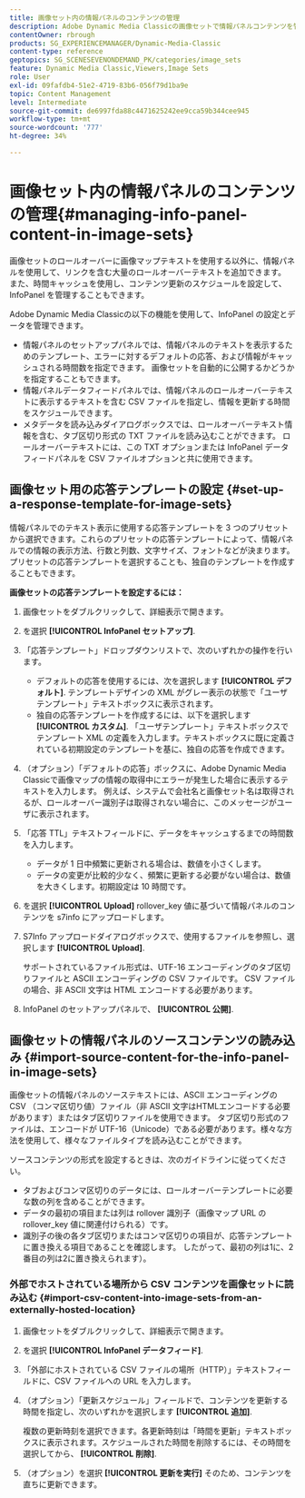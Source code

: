 ```yaml
---
title: 画像セット内の情報パネルのコンテンツの管理
description: Adobe Dynamic Media Classicの画像セットで情報パネルコンテンツを管理する方法を説明します。
contentOwner: rbrough
products: SG_EXPERIENCEMANAGER/Dynamic-Media-Classic
content-type: reference
geptopics: SG_SCENESEVENONDEMAND_PK/categories/image_sets
feature: Dynamic Media Classic,Viewers,Image Sets
role: User
exl-id: 09fafdb4-51e2-4719-83b6-056f79d1ba9e
topic: Content Management
level: Intermediate
source-git-commit: de6997fda88c4471625242ee9cca59b344cee945
workflow-type: tm+mt
source-wordcount: '777'
ht-degree: 34%

---
```


# 画像セット内の情報パネルのコンテンツの管理{#managing-info-panel-content-in-image-sets}

画像セットのロールオーバーに画像マップテキストを使用する以外に、情報パネルを使用して、リンクを含む大量のロールオーバーテキストを追加できます。 また、時間キャッシュを使用し、コンテンツ更新のスケジュールを設定して、InfoPanel を管理することもできます。

Adobe Dynamic Media Classicの以下の機能を使用して、InfoPanel の設定とデータを管理できます。

* 情報パネルのセットアップパネルでは、情報パネルのテキストを表示するためのテンプレート、エラーに対するデフォルトの応答、および情報がキャッシュされる時間数を指定できます。 画像セットを自動的に公開するかどうかを指定することもできます。
* 情報パネルデータフィードパネルでは、情報パネルのロールオーバーテキストに表示するテキストを含む CSV ファイルを指定し、情報を更新する時間をスケジュールできます。
* メタデータを読み込みダイアログボックスでは、ロールオーバーテキスト情報を含む、タブ区切り形式の TXT ファイルを読み込むことができます。 ロールオーバーテキストには、この TXT オプションまたは InfoPanel データフィードパネルを CSV ファイルオプションと共に使用できます。

## 画像セット用の応答テンプレートの設定 {#set-up-a-response-template-for-image-sets}

情報パネルでのテキスト表示に使用する応答テンプレートを 3 つのプリセットから選択できます。これらのプリセットの応答テンプレートによって、情報パネルでの情報の表示方法、行数と列数、文字サイズ、フォントなどが決まります。プリセットの応答テンプレートを選択することも、独自のテンプレートを作成することもできます。

**画像セットの応答テンプレートを設定するには：**

1. 画像セットをダブルクリックして、詳細表示で開きます。
1. を選択 **[!UICONTROL InfoPanel セットアップ]**.
1. 「応答テンプレート」ドロップダウンリストで、次のいずれかの操作を行います。

   * デフォルトの応答を使用するには、次を選択します **[!UICONTROL デフォルト]**. テンプレートデザインの XML がグレー表示の状態で「ユーザテンプレート」テキストボックスに表示されます。
   * 独自の応答テンプレートを作成するには、以下を選択します **[!UICONTROL カスタム]**. 「ユーザテンプレート」テキストボックスでテンプレート XML の定義を入力します。テキストボックスに既に定義されている初期設定のテンプレートを基に、独自の応答を作成できます。

1. （オプション）「デフォルトの応答」ボックスに、Adobe Dynamic Media Classicで画像マップの情報の取得中にエラーが発生した場合に表示するテキストを入力します。 例えば、システムで会社名と画像セット名は取得されるが、ロールオーバー識別子は取得されない場合に、このメッセージがユーザに表示されます。
1. 「応答 TTL」テキストフィールドに、データをキャッシュするまでの時間数を入力します。

   * データが 1 日中頻繁に更新される場合は、数値を小さくします。
   * データの変更が比較的少なく、頻繁に更新する必要がない場合は、数値を大きくします。初期設定は 10 時間です。

1. を選択 **[!UICONTROL Upload]** rollover_key 値に基づいて情報パネルのコンテンツを s7info にアップロードします。
1. S7Info アップロードダイアログボックスで、使用するファイルを参照し、選択します **[!UICONTROL Upload]**.

   サポートされているファイル形式は、UTF-16 エンコーディングのタブ区切りファイルと ASCII エンコーディングの CSV ファイルです。 CSV ファイルの場合、非 ASCII 文字は HTML エンコードする必要があります。

1. InfoPanel のセットアップパネルで、 **[!UICONTROL 公開]**.

## 画像セットの情報パネルのソースコンテンツの読み込み {#import-source-content-for-the-info-panel-in-image-sets}

画像セットの情報パネルのソーステキストには、ASCII エンコーディングの CSV （コンマ区切り値）ファイル（非 ASCII 文字はHTMLエンコードする必要があります）またはタブ区切りファイルを使用できます。 タブ区切り形式のファイルは、エンコードが UTF-16（Unicode）である必要があります。様々な方法を使用して、様々なファイルタイプを読み込むことができます。

ソースコンテンツの形式を設定するときは、次のガイドラインに従ってください。

* タブおよびコンマ区切りのデータには、ロールオーバーテンプレートに必要な数の列を含めることができます。
* データの最初の項目または列は rollover 識別子（画像マップ URL の rollover_key 値に関連付けられる）です。
* 識別子の後の各タブ区切りまたはコンマ区切りの項目が、応答テンプレートに置き換える項目であることを確認します。 したがって、最初の列は$1$に、2 番目の列は$2$に置き換えられます）。

### 外部でホストされている場所から CSV コンテンツを画像セットに読み込む {#import-csv-content-into-image-sets-from-an-externally-hosted-location}

1. 画像セットをダブルクリックして、詳細表示で開きます。
1. を選択 **[!UICONTROL InfoPanel データフィード]**.
1. 「外部にホストされている CSV ファイルの場所（HTTP）」テキストフィールドに、CSV ファイルへの URL を入力します。
1. （オプション）「更新スケジュール」フィールドで、コンテンツを更新する時間を指定し、次のいずれかを選択します **[!UICONTROL 追加]**.

   複数の更新時刻を選択できます。各更新時刻は「時間を更新」テキストボックスに表示されます。スケジュールされた時間を削除するには、その時間を選択してから、 **[!UICONTROL 削除]**.

1. （オプション）を選択 **[!UICONTROL 更新を実行]** そのため、コンテンツを直ちに更新できます。
